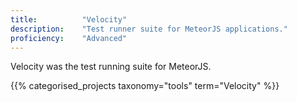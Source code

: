 ```yaml
---
title: 			"Velocity"
description: 	"Test runner suite for MeteorJS applications."
proficiency:	"Advanced"
---
```


Velocity was the test running suite for MeteorJS.

{{% categorised_projects taxonomy="tools" term="Velocity" %}}